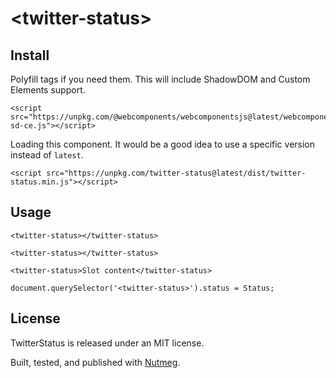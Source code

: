 &lt;twitter-status&gt;
====

Install
----

Polyfill tags if you need them. This will include ShadowDOM and Custom Elements support.

```
<script src="https://unpkg.com/@webcomponents/webcomponentsjs@latest/webcomponents-sd-ce.js"></script>
```

Loading this component. It would be a good idea to use a specific version instead of `latest`.

```
<script src="https://unpkg.com/twitter-status@latest/dist/twitter-status.min.js"></script>
```

Usage
----

```
<twitter-status></twitter-status>

<twitter-status></twitter-status>

<twitter-status>Slot content</twitter-status>
```

```
document.querySelector('<twitter-status>').status = Status;

```

License
----

TwitterStatus is released under an MIT license.

Built, tested, and published with [Nutmeg](https://nutmeg.tools).
